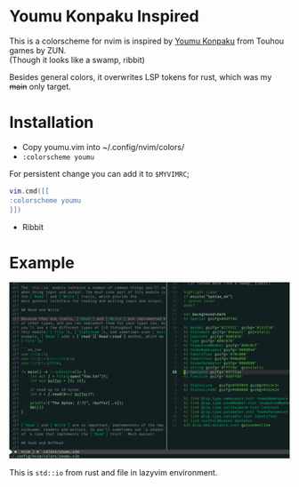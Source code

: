 # Youmu Konpaku Inspired

This is a colorscheme for nvim is inspired by [Youmu Konpaku](https://en.touhouwiki.net/wiki/Youmu_Konpaku) from Touhou games by ZUN.    
(Though it looks like a swamp, ribbit)

Besides general colors, it overwrites LSP tokens for rust, which was my ~~main~~ only target.

# Installation

* Copy youmu.vim into ~/.config/nvim/colors/
* `:colorscheme youmu` 

For persistent change you can add it to `$MYVIMRC`;

```lua
vim.cmd([[
:colorscheme youmu
]])
```

* Ribbit

# Example

![example.png](./examples/example-01.png)

This is `std::io` from rust and file in lazyvim environment.